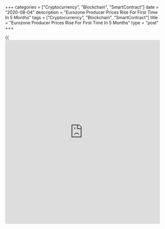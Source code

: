 +++
categories = ["Cryptocurrency", "Blockchain", "SmartContract"]
date = "2020-08-04"
description = "Eurozone Producer Prices Rise For First Time In 5 Months"
tags = ["Cryptocurrency", "Blockchain", "SmartContract"]
title = "Eurozone Producer Prices Rise For First Time In 5 Months"
type = "post"
+++

{{<iframe id="large-banner" src="https://www.bounty.group/#slide=2.0" width="100%" height="600" scrolling="no" style="border: 0px solid rgb(216, 221, 230); border-radius: 3px;">}}

Euro area industrial producer prices increased for the first time in
five months in June and at a faster than expected pace, even though
economic activity remained damped by the Covid-19 containment measures
in most of the countries in the EU, preliminary data from Eurostat
showed on Tuesday.

The producer price index for Eurozone rose 0.7 percent from May, when it
fell 0.6 percent. Economists had forecast a 0.5 percent increase.

This was the first increase in producer prices since January.

On a year-on-year basis, producer prices fell 3.7 percent after a 5
percent drop in May. Economists had expected a 3.9 percent decline.

June was the fourth month of [coronavirus][1] containment measures in
most of the European Union member states.

Compared to the previous month, industrial producer prices grew 3.1
percent in the energy sector, 0.2 percent in the intermediate goods
industry and edged up 0.1 percent for capital goods production.

Producer prices for durable consumer goods were stable and those for
non-durable consumer goods decreased 0.1 percent.

Excluding energy, producer prices for total industry were unchanged.

In the EU, producer prices grew 0.7 percent month-on-month in June after
a 0.5 percent fall in May. On a year-on-year basis, producer prices
decreased 3.4 percent following a 4.6 percent drop in the previous
month.

The biggest monthly increases in industrial producer prices were
recorded in Estonia, Denmark and Finland, while the only decreases was
observed in the Czech Republic.

For comments and feedback [contact](https://www.playgroundfx.com/contact/): editorial@rtt[news](https://www.letsplayfx.com/blog/forex-news-website/).com

[Economic News][2]

 **What parts of the world are seeing the best (and worst) economic
performances lately? Click[here][3] to check out our [Econ Scorecard][3]
and find out! See up-to-the-moment [ranking](https://www.playgroundfx.com/blog/crypto-exchange-ranking/)s for the best and worst
performers in [GDP][4], [unemployment rate][5], [inflation][6] and much
more.**

   1. www.rtt[news](https://www.letsplayfx.com/blog/forex-news-website/).com/list/coronavirus.aspx
   2. www.rtt[news](https://www.letsplayfx.com/blog/forex-news-website/).com/Content/EconomicNews.aspx
   3. www.rtt[news](https://www.letsplayfx.com/blog/forex-news-website/).com/economic-scorecard/world-rank/unemployment-rate/highest-performance.aspx
   4. www.rtt[news](https://www.letsplayfx.com/blog/forex-news-website/).com/economic-scorecard/world-rank/GDP/highest-performance.aspx
   5. www.rtt[news](https://www.letsplayfx.com/blog/forex-news-website/).com/economic-scorecard/world-rank/unemployment-rate/lowest-performance.aspx
   6. www.rtt[news](https://www.letsplayfx.com/blog/forex-news-website/).com/economic-scorecard/world-rank/CPI/highest-performance.aspx